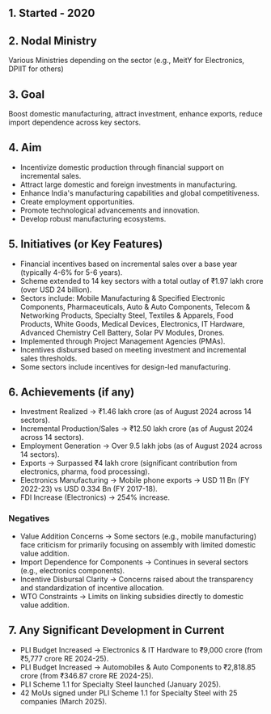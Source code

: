 

## 1. Started - 2020

## 2. Nodal Ministry
Various Ministries depending on the sector (e.g., MeitY for Electronics, DPIIT for others)

## 3. Goal
Boost domestic manufacturing, attract investment, enhance exports, reduce import dependence across key sectors.

## 4. Aim
* Incentivize domestic production through financial support on incremental sales.
* Attract large domestic and foreign investments in manufacturing.
* Enhance India's manufacturing capabilities and global competitiveness.
* Create employment opportunities.
* Promote technological advancements and innovation.
* Develop robust manufacturing ecosystems.

## 5. Initiatives (or Key Features)
* Financial incentives based on incremental sales over a base year (typically 4-6% for 5-6 years).
* Scheme extended to 14 key sectors with a total outlay of ₹1.97 lakh crore (over USD 24 billion).
* Sectors include: Mobile Manufacturing & Specified Electronic Components, Pharmaceuticals, Auto & Auto Components, Telecom & Networking Products, Specialty Steel, Textiles & Apparels, Food Products, White Goods, Medical Devices, Electronics, IT Hardware, Advanced Chemistry Cell Battery, Solar PV Modules, Drones.
* Implemented through Project Management Agencies (PMAs).
* Incentives disbursed based on meeting investment and incremental sales thresholds.
* Some sectors include incentives for design-led manufacturing.

## 6. Achievements (if any)
* Investment Realized -> ₹1.46 lakh crore (as of August 2024 across 14 sectors).
* Incremental Production/Sales -> ₹12.50 lakh crore (as of August 2024 across 14 sectors).
* Employment Generation -> Over 9.5 lakh jobs (as of August 2024 across 14 sectors).
* Exports -> Surpassed ₹4 lakh crore (significant contribution from electronics, pharma, food processing).
* Electronics Manufacturing -> Mobile phone exports -> USD 11 Bn (FY 2022-23) vs USD 0.334 Bn (FY 2017-18).
* FDI Increase (Electronics) -> 254% increase.

### Negatives
* Value Addition Concerns -> Some sectors (e.g., mobile manufacturing) face criticism for primarily focusing on assembly with limited domestic value addition.
* Import Dependence for Components -> Continues in several sectors (e.g., electronics components).
* Incentive Disbursal Clarity -> Concerns raised about the transparency and standardization of incentive allocation.
* WTO Constraints -> Limits on linking subsidies directly to domestic value addition.

## 7. Any Significant Development in Current
* PLI Budget Increased -> Electronics & IT Hardware to ₹9,000 crore (from ₹5,777 crore RE 2024-25).
* PLI Budget Increased -> Automobiles & Auto Components to ₹2,818.85 crore (from ₹346.87 crore RE 2024-25).
* PLI Scheme 1.1 for Specialty Steel launched (January 2025).
* 42 MoUs signed under PLI Scheme 1.1 for Specialty Steel with 25 companies (March 2025).